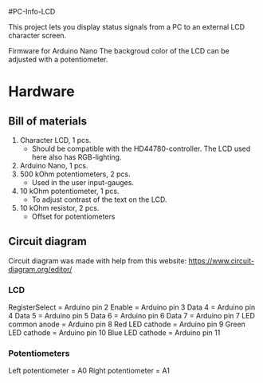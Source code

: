 #PC-Info-LCD

This project lets you display status signals from a PC to an external LCD character screen.

Firmware for Arduino Nano
The backgroud color of the LCD can be adjusted with a potentiometer.

# Hardware
## Bill of materials
1. Character LCD, 1 pcs.
    - Should be compatible with the HD44780-controller. The LCD used here also has RGB-lighting.
2. Arduino Nano, 1 pcs.
3. 500 kOhm potentiometers, 2 pcs.
    - Used in the user input-gauges.
4. 10 kOhm potentiometer, 1 pcs.
    - To adjust contrast of the text on the LCD.
5. 10 kOhm resistor, 2 pcs.
    - Offset for potentiometers

## Circuit diagram
Circuit diagram was made with help from this website: https://www.circuit-diagram.org/editor/


### LCD
RegisterSelect = Arduino pin 2
Enable = Arduino pin 3
Data 4 = Arduino pin 4
Data 5 = Arduino pin 5
Data 6 = Arduino pin 6
Data 7 = Arduino pin 7
LED common anode = Arduino pin 8
Red LED cathode = Arduino pin 9
Green LED cathode = Arduino pin 10
Blue LED cathode = Arduino pin 11

### Potentiometers
Left potentiometer = A0
Right potentiometer = A1
